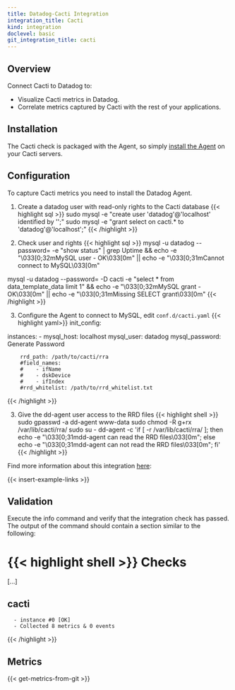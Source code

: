 ```yaml
---
title: Datadog-Cacti Integration
integration_title: Cacti
kind: integration
doclevel: basic
git_integration_title: cacti
---
```

## Overview

Connect Cacti to Datadog to:

* Visualize Cacti metrics in Datadog.
* Correlate metrics captured by Cacti with the rest of your applications.

## Installation

The Cacti check is packaged with the Agent, so simply [install the Agent](https://app.datadoghq.com/account/settings#agent) on your Cacti servers.

## Configuration

To capture Cacti metrics you need to install the Datadog Agent.

1. Create a datadog user with read-only rights to the Cacti database
{{< highlight sql >}}
sudo mysql -e "create user 'datadog'@'localhost' identified by '<password>';"
sudo mysql -e "grant select on cacti.* to 'datadog'@'localhost';"
{{< /highlight >}}

2. Check user and rights
{{< highlight sql >}}
mysql -u datadog --password=<password> -e "show status" | grep Uptime && echo -e "\033[0;32mMySQL user - OK\033[0m" || echo -e "\033[0;31mCannot connect to MySQL\033[0m"

mysql -u datadog --password=<password> -D cacti -e "select * from data_template_data limit 1" && echo -e "\033[0;32mMySQL grant - OK\033[0m" || echo -e "\033[0;31mMissing SELECT grant\033[0m"
{{< /highlight >}}

3. Configure the Agent to connect to MySQL, edit `conf.d/cacti.yaml`
{{< highlight yaml>}}
init_config:

instances:
    -   mysql_host: localhost
        mysql_user: datadog
        mysql_password: 
    Generate Password

        rrd_path: /path/to/cacti/rra
        #field_names:
        #    - ifName
        #    - dskDevice
        #    - ifIndex
        #rrd_whitelist: /path/to/rrd_whitelist.txt
{{< /highlight >}}

3. Give the dd-agent user access to the RRD files
{{< highlight shell >}}
sudo gpasswd -a dd-agent www-data
sudo chmod -R g+rx /var/lib/cacti/rra/
sudo su - dd-agent -c 'if [ -r /var/lib/cacti/rra/ ];
then echo -e "\033[0;31mdd-agent can read the RRD files\033[0m";
else echo -e "\033[0;31mdd-agent can not read the RRD files\033[0m";
fi'
{{< /highlight >}}

Find more information about this integration [here](https://app.datadoghq.com/account/settings#integrations/cacti):

{{< insert-example-links >}}

## Validation

Execute the info command and verify that the integration check has passed. The output of the command should contain a section similar to the following:

{{< highlight shell >}}
Checks
======

  [...]

  cacti
  -----
      - instance #0 [OK]
      - Collected 8 metrics & 0 events
{{< /highlight >}}

## Metrics

{{< get-metrics-from-git >}}
